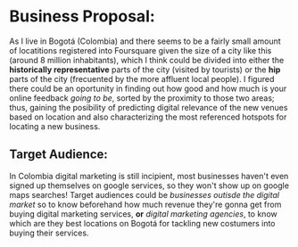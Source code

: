 ﻿
# Business Proposal:

As I live in Bogotá (Colombia) and there seems to be a fairly small amount of locatitions registered into Foursquare 
given the size of a city like this (around 8 million inhabitants), which I think could be divided into either the **historically representative** parts of the city (visited by tourists) or the **hip** parts of the city (frecuented by the more affluent local people).   I figured there could be an oportunity in finding out how good and how much is your online feedback _going to be_, sorted by the proximity to those two areas; thus, gaining the posibility of predicting digital relevance of the new venues based on location and also characterizing the most referenced hotspots for locating a new business.

##  Target Audience: 
In Colombia digital marketing is still incipient, most businesses haven't even signed up themselves on google services, so they won't show up on google maps searches! Target audiences could be _businesses outisde the digital market_ so to know beforehand how much revenue they're gonna get from buying digital marketing services, **or** _digital marketing agencies_, to know which are they best locations on Bogotá for tackling new costumers into buying their services. 
